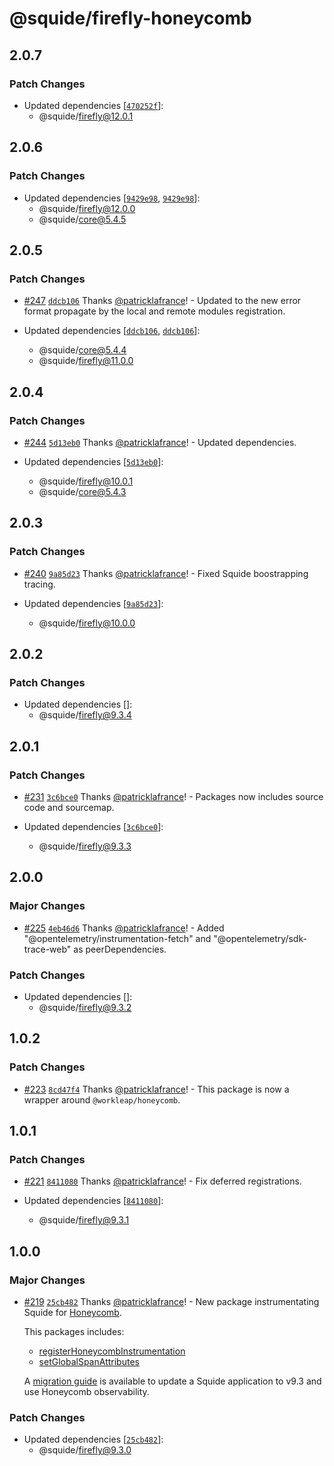 # @squide/firefly-honeycomb

## 2.0.7

### Patch Changes

- Updated dependencies [[`470252f`](https://github.com/workleap/wl-squide/commit/470252f11efe5d84a40e9c60c3bfc13d9f3bf049)]:
  - @squide/firefly@12.0.1

## 2.0.6

### Patch Changes

- Updated dependencies [[`9429e98`](https://github.com/workleap/wl-squide/commit/9429e98382f054ed560297aa8a1e54caba40db4f), [`9429e98`](https://github.com/workleap/wl-squide/commit/9429e98382f054ed560297aa8a1e54caba40db4f)]:
  - @squide/firefly@12.0.0
  - @squide/core@5.4.5

## 2.0.5

### Patch Changes

- [#247](https://github.com/workleap/wl-squide/pull/247) [`ddcb106`](https://github.com/workleap/wl-squide/commit/ddcb106a6b3522e09d1ab92c417725185ffc64e6) Thanks [@patricklafrance](https://github.com/patricklafrance)! - Updated to the new error format propagate by the local and remote modules registration.

- Updated dependencies [[`ddcb106`](https://github.com/workleap/wl-squide/commit/ddcb106a6b3522e09d1ab92c417725185ffc64e6), [`ddcb106`](https://github.com/workleap/wl-squide/commit/ddcb106a6b3522e09d1ab92c417725185ffc64e6)]:
  - @squide/core@5.4.4
  - @squide/firefly@11.0.0

## 2.0.4

### Patch Changes

- [#244](https://github.com/workleap/wl-squide/pull/244) [`5d13eb0`](https://github.com/workleap/wl-squide/commit/5d13eb038a724b499b820d7e1dc864c87954510b) Thanks [@patricklafrance](https://github.com/patricklafrance)! - Updated dependencies.

- Updated dependencies [[`5d13eb0`](https://github.com/workleap/wl-squide/commit/5d13eb038a724b499b820d7e1dc864c87954510b)]:
  - @squide/firefly@10.0.1
  - @squide/core@5.4.3

## 2.0.3

### Patch Changes

- [#240](https://github.com/workleap/wl-squide/pull/240) [`9a85d23`](https://github.com/workleap/wl-squide/commit/9a85d23b03584e9d98c28d504f5cef3e62b298db) Thanks [@patricklafrance](https://github.com/patricklafrance)! - Fixed Squide boostrapping tracing.

- Updated dependencies [[`9a85d23`](https://github.com/workleap/wl-squide/commit/9a85d23b03584e9d98c28d504f5cef3e62b298db)]:
  - @squide/firefly@10.0.0

## 2.0.2

### Patch Changes

- Updated dependencies []:
  - @squide/firefly@9.3.4

## 2.0.1

### Patch Changes

- [#231](https://github.com/workleap/wl-squide/pull/231) [`3c6bce0`](https://github.com/workleap/wl-squide/commit/3c6bce0cd559d0b8517d644661b6fb2b818ab2f6) Thanks [@patricklafrance](https://github.com/patricklafrance)! - Packages now includes source code and sourcemap.

- Updated dependencies [[`3c6bce0`](https://github.com/workleap/wl-squide/commit/3c6bce0cd559d0b8517d644661b6fb2b818ab2f6)]:
  - @squide/firefly@9.3.3

## 2.0.0

### Major Changes

- [#225](https://github.com/workleap/wl-squide/pull/225) [`4eb46d6`](https://github.com/workleap/wl-squide/commit/4eb46d69283804a5809494f7275f9d447022a97d) Thanks [@patricklafrance](https://github.com/patricklafrance)! - Added "@opentelemetry/instrumentation-fetch" and "@opentelemetry/sdk-trace-web" as peerDependencies.

### Patch Changes

- Updated dependencies []:
  - @squide/firefly@9.3.2

## 1.0.2

### Patch Changes

- [#223](https://github.com/workleap/wl-squide/pull/223) [`8cd47f4`](https://github.com/workleap/wl-squide/commit/8cd47f4eafe7e9ee83fdeaf8cc4a87b1361c0551) Thanks [@patricklafrance](https://github.com/patricklafrance)! - This package is now a wrapper around `@workleap/honeycomb`.

## 1.0.1

### Patch Changes

- [#221](https://github.com/workleap/wl-squide/pull/221) [`8411080`](https://github.com/workleap/wl-squide/commit/8411080dfd0df6d0eafb01888298154fa5e5d925) Thanks [@patricklafrance](https://github.com/patricklafrance)! - Fix deferred registrations.

- Updated dependencies [[`8411080`](https://github.com/workleap/wl-squide/commit/8411080dfd0df6d0eafb01888298154fa5e5d925)]:
  - @squide/firefly@9.3.1

## 1.0.0

### Major Changes

- [#219](https://github.com/workleap/wl-squide/pull/219) [`25cb482`](https://github.com/workleap/wl-squide/commit/25cb482779ee280f3f7109de4607b92dcfeef7f3) Thanks [@patricklafrance](https://github.com/patricklafrance)! - New package instrumentating Squide for [Honeycomb](https://www.honeycomb.io/).

  This packages includes:

  - [registerHoneycombInstrumentation](https://workleap.github.io/wl-squide/reference/honeycomb/registerhoneycombinstrumentation/)
  - [setGlobalSpanAttributes](https://workleap.github.io/wl-squide/reference/honeycomb/setglobalspanattributes/)

  A [migration guide](https://workleap.github.io/wl-squide/upgrading/migrate-to-firefly-v9.3) is available to update a Squide application to v9.3 and use Honeycomb observability.

### Patch Changes

- Updated dependencies [[`25cb482`](https://github.com/workleap/wl-squide/commit/25cb482779ee280f3f7109de4607b92dcfeef7f3)]:
  - @squide/firefly@9.3.0
